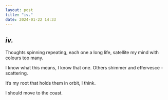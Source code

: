 ```yaml
---
layout: post
title: "iv."
date: 2024-01-22 14:33
---
```

_iv._
-

Thoughts spinning repeating, each one a long life, satellite my mind with colours too many.

I know what this means, I know that one. Others shimmer and effervesce - scattering.

It’s my root that holds them in orbit, I think.

I should move to the coast.
